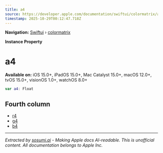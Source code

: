 ```yaml
---
title: a4
source: https://developer.apple.com/documentation/swiftui/colormatrix/a4
timestamp: 2025-10-29T00:12:47.718Z
---
```


**Navigation:** [Swiftui](/documentation/swiftui) › [colormatrix](/documentation/swiftui/colormatrix)

**Instance Property**

# a4

**Available on:** iOS 15.0+, iPadOS 15.0+, Mac Catalyst 15.0+, macOS 12.0+, tvOS 15.0+, visionOS 1.0+, watchOS 8.0+

```swift
var a4: Float
```

## Fourth column

- [r4](/documentation/swiftui/colormatrix/r4)
- [g4](/documentation/swiftui/colormatrix/g4)
- [b4](/documentation/swiftui/colormatrix/b4)

---

*Extracted by [sosumi.ai](https://sosumi.ai) - Making Apple docs AI-readable.*
*This is unofficial content. All documentation belongs to Apple Inc.*
